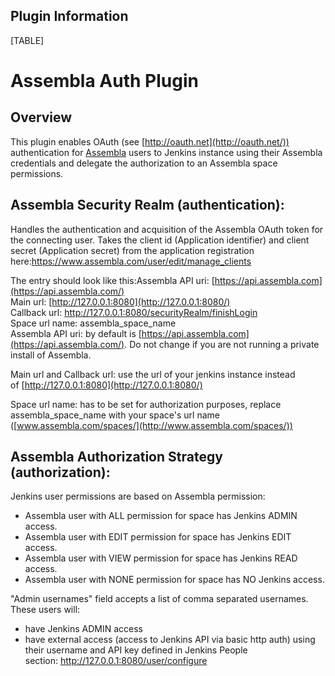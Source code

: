## Plugin Information

[TABLE]

# Assembla Auth Plugin

## Overview

This plugin enables OAuth (see [http://oauth.net](http://oauth.net/))
authentication for [Assembla](https://www.assembla.com/) users to
Jenkins instance using their Assembla credentials and delegate the
authorization to an Assembla space permissions.

## Assembla Security Realm (authentication):

Handles the authentication and acquisition of the Assembla OAuth token
for the connecting user. Takes the client id (Application identifier)
and client secret (Application secret) from the application registration
here:<https://www.assembla.com/user/edit/manage_clients>

The entry should look like this:Assembla API uri:
[https://api.assembla.com](https://api.assembla.com/)  
Main url: [http://127.0.0.1:8080](http://127.0.0.1:8080/)  
Callback url: <http://127.0.0.1:8080/securityRealm/finishLogin>  
Space url name: assembla\_space\_name  
Assembla API uri: by default
is [https://api.assembla.com](https://api.assembla.com/). Do not change
if you are not running a private install of Assembla.

Main url and Callback url: use the url of your jenkins instance instead
of [http://127.0.0.1:8080](http://127.0.0.1:8080/)

Space url name: has to be set for authorization purposes, replace
assembla\_space\_name with your space's url name
([www.assembla.com/spaces/](http://www.assembla.com/spaces/))

## Assembla Authorization Strategy (authorization):

Jenkins user permissions are based on Assembla permission:

-   Assembla user with ALL permission for space has Jenkins ADMIN
    access.
-   Assembla user with EDIT permission for space has Jenkins EDIT
    access.
-   Assembla user with VIEW permission for space has Jenkins READ
    access.
-   Assembla user with NONE permission for space has NO Jenkins access.

"Admin usernames" field accepts a list of comma separated usernames.
These users will:

-   have Jenkins ADMIN access
-   have external access (access to Jenkins API via basic http auth)
    using their username and API key defined in Jenkins People
    section: <http://127.0.0.1:8080/user/configure>
